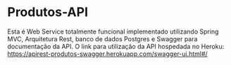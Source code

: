 # Produtos-API
Esta é Web Service totalmente funcional implementado utilizando Spring MVC, Arquitetura Rest, banco de dados Postgres e Swagger para documentação da API.
O link para utilização da API hospedada no Heroku: https://apirest-produtos-swagger.herokuapp.com/swagger-ui.html#/
